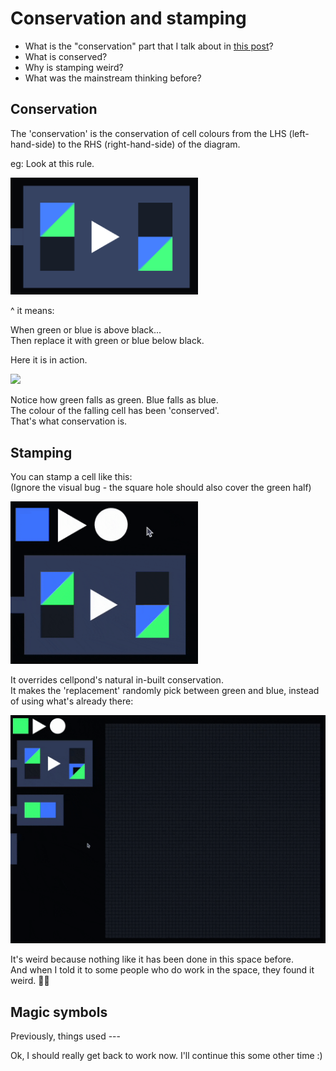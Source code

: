 # Conservation and stamping

- What is the "conservation" part that I talk about in [this post](https://www.todepond.com/wikiblogarden/cellpond/the-weirdest-thing/)?
- What is conserved?
- Why is stamping weird?
- What was the mainstream thinking before?

## Conservation

The 'conservation' is the conservation of cell colours from the LHS (left-hand-side) to the RHS (right-hand-side) of the diagram. 

eg: Look at this rule.

<img src="1.png" width="300" />

^ it means:

When green or blue is above black...<br>
Then replace it with green or blue below black.

Here it is in action.

<img src="2.gif" />

Notice how green falls as green. Blue falls as blue.<br>
The colour of the falling cell has been 'conserved'.<br>
That's what conservation is.

## Stamping

You can stamp a cell like this:<br>
(Ignore the visual bug - the square hole should also cover the green half)

<img src="3.gif" width="300">

It overrides cellpond's natural in-built conservation.<br>
It makes the 'replacement' randomly pick between green and blue, instead of using what's already there:

<img src="4.gif">

It's weird because nothing like it has been done in this space before.<br>
And when I told it to some people who do work in the space, they found it weird. 🤷‍♀️

## Magic symbols

Previously, things used ---

Ok, I should really get back to work now. I'll continue this some other time :)

